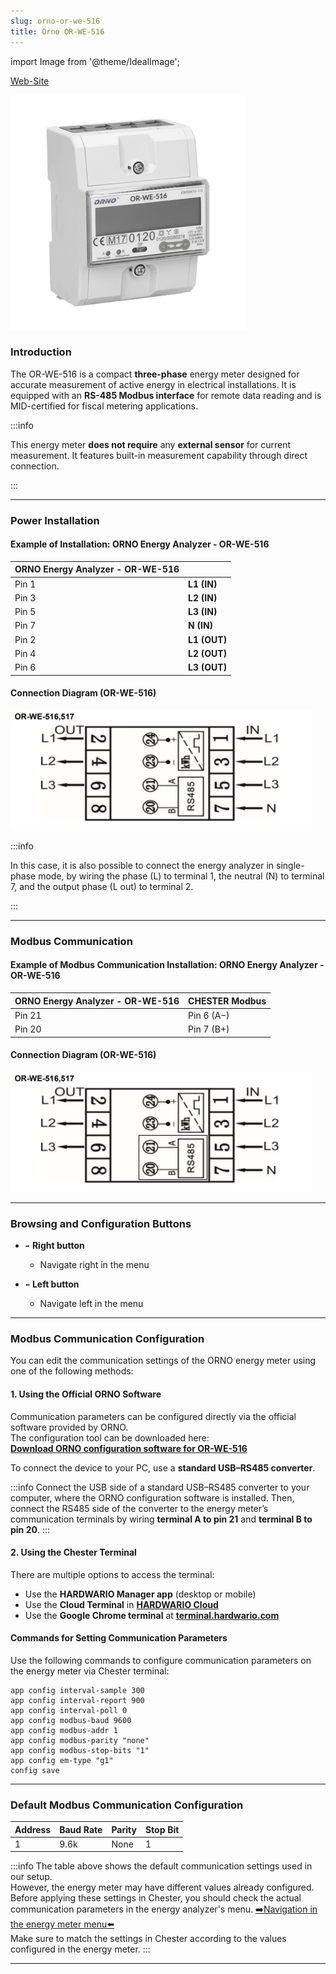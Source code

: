 ```yaml
---
slug: orno-or-we-516
title: Orno OR-WE-516
---
```


import Image from '@theme/IdealImage';

[Web-Site](https://www.orno.pl/en/energy-meters-with-mid/349-3-phase-energy-meter-with-rs-485-80a-mid-4-5-modules-din-th-35mm-5902560322415.html#download)

![ORNO OR-WE - 516](orno-or-we-516.png)

### Introduction

The OR-WE-516 is a compact **three-phase** energy meter designed for accurate measurement of active energy in electrical installations. It is equipped with an **RS-485 Modbus interface** for remote data reading and is MID-certified for fiscal metering applications.

:::info

This energy meter **does not require** any **external sensor** for current measurement. It features built-in measurement capability through direct connection.

:::

 ---

### Power Installation

#### Example of Installation: ORNO Energy Analyzer - OR-WE-516

| **ORNO Energy Analyzer - OR-WE-516** | |
|----------------------------------------|-----------------------------------------------|
| Pin 1                                  | **L1 (IN)**                                    |
| Pin 3                                  | **L2 (IN)**                                   |
| Pin 5                                  | **L3 (IN)**                                    |
| Pin 7                                  | **N (IN)**                                   |
| Pin 2                                  | **L1 (OUT)**                                    |
| Pin 4                                  | **L2 (OUT)**                                   |
| Pin 6                                  | **L3 (OUT)**                                    |

#### Connection Diagram (OR-WE-516)

![ORNO Energy Analyzer - OR-WE-516 - Connection Diagram ](orno-or-we-516-connection-diagram.png)

:::info

In this case, it is also possible to connect the energy analyzer in single-phase mode, by wiring the phase (L) to terminal 1, the neutral (N) to terminal 7, and the output phase (L out) to terminal 2.

:::

---

### Modbus Communication

#### Example of Modbus Communication Installation: ORNO Energy Analyzer - OR-WE-516

| **ORNO Energy Analyzer - OR-WE-516** | **CHESTER Modbus** |
|---------------------------|--------------------|
| Pin 21                     | Pin 6 (A−)      |
| Pin 20                     | Pin 7 (B+)        |


#### Connection Diagram (OR-WE-516)

![ORNO Energy Analyzer - OR-WE-516 - Modbus Communication ](orno-or-we-516-modbus.png)

---

### Browsing and Configuration Buttons

* `➡️` **Right button**
    * Navigate right in the menu

* `⬅️` **Left button**
    * Navigate left in the menu

---

### Modbus Communication Configuration


You can edit the communication settings of the ORNO energy meter using one of the following methods:



#### 1. Using the Official ORNO Software

Communication parameters can be configured directly via the official software provided by ORNO.  
The configuration tool can be downloaded here:  
**[Download ORNO configuration software for OR-WE-516](OR-WE-516_program.7z)**

To connect the device to your PC, use a **standard USB–RS485 converter**.  

:::info
Connect the USB side of a standard USB–RS485 converter to your computer, where the ORNO configuration software is installed.
Then, connect the RS485 side of the converter to the energy meter’s communication terminals by wiring **terminal A to pin 21** and **terminal B to pin 20**.
:::



#### 2. Using the Chester Terminal

There are multiple options to access the terminal:

- Use the **HARDWARIO Manager app** (desktop or mobile)
- Use the **Cloud Terminal** in **[HARDWARIO Cloud](https://hardwario.cloud/)**
- Use the **Google Chrome terminal** at **[terminal.hardwario.com](https://terminal.hardwario.com/)**


#### Commands for Setting Communication Parameters

Use the following commands to configure communication parameters on the energy meter via Chester terminal:


```
app config interval-sample 300
app config interval-report 900
app config interval-poll 0
app config modbus-baud 9600
app config modbus-addr 1
app config modbus-parity "none"
app config modbus-stop-bits "1"
app config em-type "g1"
config save
```
---

### Default Modbus Communication Configuration

| Address | Baud Rate | Parity | Stop Bit |
|---------|-----------|--------|-----------|
| 1       | 9.6k      | None   | 1         |

:::info
The table above shows the default communication settings used in our setup.  
However, the energy meter may have different values already configured.  
Before applying these settings in Chester, you should check the actual communication parameters in the energy analyzer's menu. [➡️Navigation in the energy meter menu⬅️](#browsing-and-configuration-buttons)  
Make sure to match the settings in Chester according to the values configured in the energy meter.
:::

---